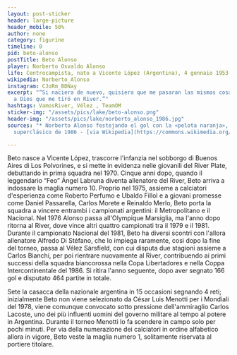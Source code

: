 ```yaml
---
layout: post-sticker
header: large-picture
header_mobile: 50%
author: none
category: figurine
timeline: 0
pid: beto-alonso
postTitle: Beto Alonso
player: Norberto Osvaldo Alonso
life: Centrocampista, nato a Vicente López (Argentina), 4 gennaio 1953
wikipedia: Norberto_Alonso
instagram: CJoRm_BDNay
excerpt: "“Si naciera de nuevo, quisiera que me pasaran las mismas cosas. Gracias
  a Dios que me tiró en River.”"
hashtags: VamosRiver, Vélez , TeamOM
sticker-img: "/assets/pics/lake/beto-alonso.png"
header-img: "/assets/pics/lake/norberto_alonso_1986.jpg"
sources: "* Norberto Alonso festejando el gol con la «pelota naranja», en el recordado
  superclásico de 1986 - [via Wikipedia](https://commons.wikimedia.org/wiki/File:Norberto_Alonso_1986.jpg)"

---
```

Beto nasce a Vicente López, trascorre l'infanzia nel sobborgo di Buenos Aires di Los Polvorines, e si mette in evidenza nelle giovanili del River Plate, debuttando in prima squadra nel 1970. Cinque anni dopo, quando il leggendario “Feo” Ángel Labruna diventa allenatore del River, Beto arriva a indossare la maglia numero 10. Proprio nel 1975, assieme a calciatori d'esperienza come Roberto Perfumo e Ubaldo Fillol e a giovani promesse come Daniel Passarella, Carlos Morete e Reinaldo Merlo, Beto porta la squadra a vincere entrambi i campionati argentini: il Metropolitano e il Nacional.  Nel 1976 Alonso passa all'Olympique Marsiglia, ma l'anno dopo ritorna al River, dove vince altri quattro campionati tra il 1979 e il 1981. Durante il campionato Nacional del 1981, Beto ha diversi scontri con l'allora allenatore Alfredo Di Stéfano, che lo impiega raramente, così dopo la fine del torneo, passa al Vélez Sársfield, con cui disputa due stagioni assieme a Carlos Bianchi, per poi rientrare nuovamente al River, contribuendo ai primi successi della squadra biancorossa nella Copa Libertadores e nella Coppa Intercontinentale del 1986. Si ritira l'anno seguente, dopo aver segnato 166 gol e disputato 464 partite in totale.

 Sete la casacca della nazionale argentina in 15 occasioni segnando 4 reti; inizialmente Beto non viene selezionato da César Luis Menotti per i Mondiali del 1978, viene comunque convocato sotto pressione dell'ammiraglio Carlos Lacoste, uno dei più influenti uomini del governo militare al tempo al potere in Argentina. Durante il torneo Menotti lo fa scendere in campo solo per pochi minuti. Per via della numerazione dei calciatori in ordine alfabetico allora in vigore, Beto veste la maglia numero 1, solitamente riservata al portiere titolare.